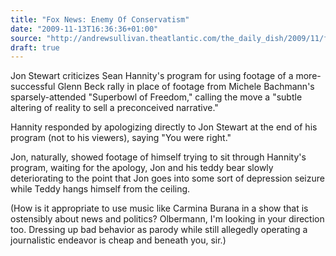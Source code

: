 ```yaml
---
title: "Fox News: Enemy Of Conservatism"
date: "2009-11-13T16:36:36+01:00"
source: "http://andrewsullivan.theatlantic.com/the_daily_dish/2009/11/fox-news-enemy-of-conservatism.html"
draft: true
---
```


Jon Stewart criticizes Sean Hannity's program for using footage of a more-successful Glenn Beck rally in place of footage from Michele Bachmann's sparsely-attended "Superbowl of Freedom," calling the move a "subtle altering of reality to sell a preconceived narrative."

Hannity responded by apologizing directly to Jon Stewart at the end of his program (not to his viewers), saying "You were right."

Jon, naturally, showed footage of himself trying to sit through Hannity's program, waiting for the apology, Jon and his teddy bear slowly deteriorating to the point that Jon goes into some sort of depression seizure while Teddy hangs himself from the ceiling.

(How is it appropriate to use music like Carmina Burana in a show that is ostensibly about news and politics? Olbermann, I'm looking in your direction too. Dressing up bad behavior as parody while still allegedly operating a journalistic endeavor is cheap and beneath you, sir.)
